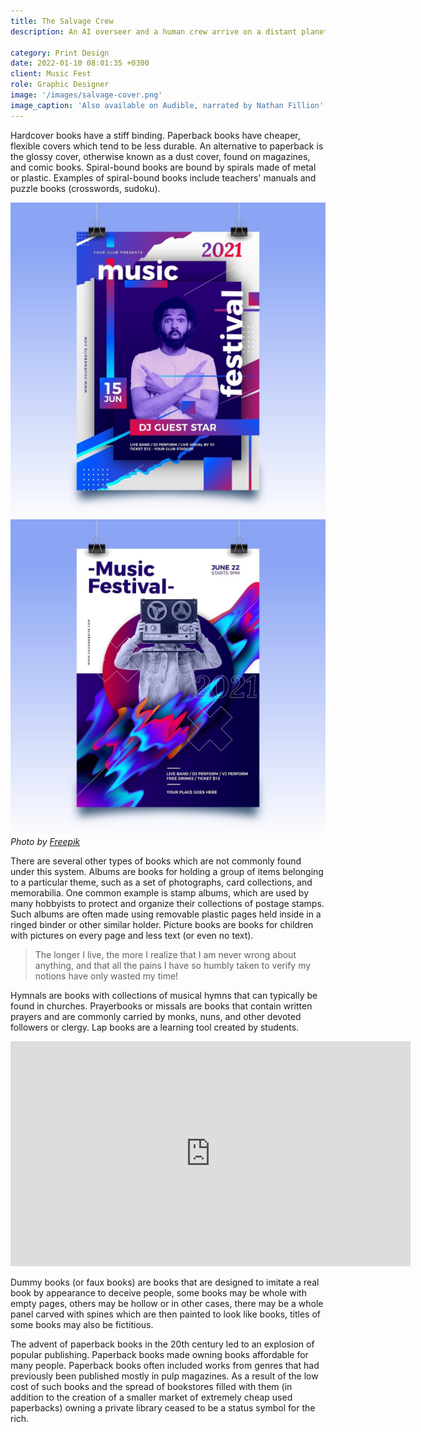```yaml
---
title: The Salvage Crew
description: An AI overseer and a human crew arrive on a distant planet to salvage an ancient UN starship. The overseer is unhappy. The crew, well, they're certainly no A-team. Not even a C-team on the best of days. And worse? Urmagon Beta, the planet, is at the ass-end of nowhere. Everybody expects this to be a long, ugly, and thankless job. Then it all goes disastrously wrong. What they thought was an uninhabited backwater turns out to be anything but empty. Megafauna roam the land, a rival crew with some terrifyingly high-powered gear haunts the dig site, and a secret that will change humanity forever is waiting in the darkness.

category: Print Design
date: 2022-01-10 08:01:35 +0300
client: Music Fest
role: Graphic Designer
image: '/images/salvage-cover.png'
image_caption: 'Also available on Audible, narrated by Nathan Fillion'
---
```


Hardcover books have a stiff binding. Paperback books have cheaper, flexible covers which tend to be less durable. An alternative to paperback is the glossy cover, otherwise known as a dust cover, found on magazines, and comic books. Spiral-bound books are bound by spirals made of metal or plastic. Examples of spiral-bound books include teachers' manuals and puzzle books (crosswords, sudoku).

<div class="gallery-box">
  <div class="gallery">
    <img src="/images/work-1-2.jpg" loading="lazy" alt="Project">
    <img src="/images/work-1-3.jpg" loading="lazy" alt="Project">
  </div>
  <em>Photo by <a href="https://www.freepik.com/" target="_blank">Freepik</a></em>
</div>

There are several other types of books which are not commonly found under this system. Albums are books for holding a group of items belonging to a particular theme, such as a set of photographs, card collections, and memorabilia. One common example is stamp albums, which are used by many hobbyists to protect and organize their collections of postage stamps. Such albums are often made using removable plastic pages held inside in a ringed binder or other similar holder. Picture books are books for children with pictures on every page and less text (or even no text).

> The longer I live, the more I realize that I am never wrong about anything, and that all the pains I have so humbly taken to verify my notions have only wasted my time!

Hymnals are books with collections of musical hymns that can typically be found in churches. Prayerbooks or missals are books that contain written prayers and are commonly carried by monks, nuns, and other devoted followers or clergy. Lap books are a learning tool created by students.

<p><iframe src="https://player.vimeo.com/video/148003889?h=d36b8b4cbb" loading="lazy" width="640" height="360" frameborder="0" allowfullscreen></iframe></p>

Dummy books (or faux books) are books that are designed to imitate a real book by appearance to deceive people, some books may be whole with empty pages, others may be hollow or in other cases, there may be a whole panel carved with spines which are then painted to look like books,  titles of some books may also be fictitious.

The advent of paperback books in the 20th century led to an explosion of popular publishing. Paperback books made owning books affordable for many people. Paperback books often included works from genres that had previously been published mostly in pulp magazines. As a result of the low cost of such books and the spread of bookstores filled with them (in addition to the creation of a smaller market of extremely cheap used paperbacks) owning a private library ceased to be a status symbol for the rich.
